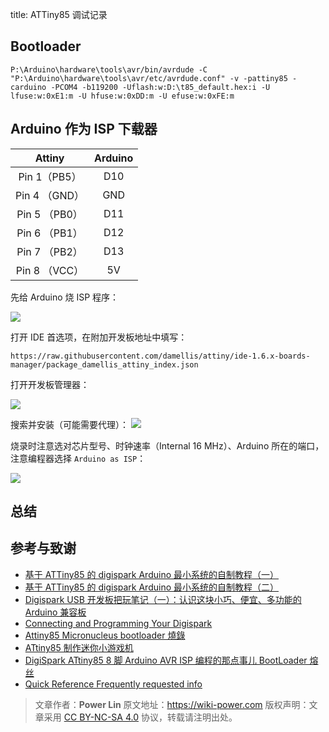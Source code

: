 title: ATTiny85 调试记录

## Bootloader

```shell
P:\Arduino\hardware\tools\avr/bin/avrdude -C "P:\Arduino\hardware\tools\avr/etc/avrdude.conf" -v -pattiny85 -carduino -PCOM4 -b119200 -Uflash:w:D:\t85_default.hex:i -U lfuse:w:0xE1:m -U hfuse:w:0xDD:m -U efuse:w:0xFE:m
```

## Arduino 作为 ISP 下载器

|    Attiny     | Arduino |
| :-----------: | :-----: |
| Pin 1（PB5）  |   D10   |
| Pin 4 （GND） |   GND   |
| Pin 5 （PB0） |   D11   |
| Pin 6 （PB1） |   D12   |
| Pin 7 （PB2） |   D13   |
| Pin 8 （VCC） |   5V    |

先给 Arduino 烧 ISP 程序：

![](https://wiki-media-1253965369.cos.ap-guangzhou.myqcloud.com/img/20200426144425.png)

打开 IDE 首选项，在附加开发板地址中填写：

```
https://raw.githubusercontent.com/damellis/attiny/ide-1.6.x-boards-manager/package_damellis_attiny_index.json
```

打开开发板管理器：

![](https://wiki-media-1253965369.cos.ap-guangzhou.myqcloud.com/img/20200426144642.png)

搜索并安装（可能需要代理）：
![](https://wiki-media-1253965369.cos.ap-guangzhou.myqcloud.com/img/20200426144732.png)

烧录时注意选对芯片型号、时钟速率（Internal 16 MHz）、Arduino 所在的端口，注意编程器选择 `Arduino as ISP`：

![](https://wiki-media-1253965369.cos.ap-guangzhou.myqcloud.com/img/20200426144834.png)

## 总结

## 参考与致谢

- [基于 ATTiny85 的 digispark Arduino 最小系统的自制教程（一）](https://blog.csdn.net/Argon_Ghost/article/details/103637870?depth_1-utm_source=distribute.pc_relevant.none-task-blog-BlogCommendFromBaidu-4&utm_source=distribute.pc_relevant.none-task-blog-BlogCommendFromBaidu-4)
- [基于 ATTiny85 的 digispark Arduino 最小系统的自制教程（二）](https://blog.csdn.net/Argon_Ghost/article/details/103859931)
- [Digispark USB 开发板把玩笔记（一）：认识这块小巧、便宜、多功能的 Arduino 兼容板](https://zhuanlan.zhihu.com/p/73336394)
- [Connecting and Programming Your Digispark](http://digistump.com/wiki/digispark/tutorials/connecting)
- [Attiny85 Micronucleus bootloader 燒錄](http://iremo-tw.blogspot.com/2018/03/attiny85-micronucleus-bootloader.html)
- [ATtiny85 制作迷你小游戏机](https://www.jianshu.com/p/55e86b4e0194)
- [DigiSpark ATtiny85 8 脚 Arduino AVR ISP 编程的那点事儿 BootLoader 熔丝](http://blog.sina.com.cn/s/blog_6566538d0102w6qk.html)
- [Quick Reference Frequently requested info](http://digistump.com/wiki/digispark/quickref)

> 文章作者：**Power Lin**
> 原文地址：<https://wiki-power.com>
> 版权声明：文章采用 [CC BY-NC-SA 4.0](https://creativecommons.org/licenses/by/4.0/deed.zh) 协议，转载请注明出处。
